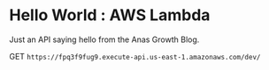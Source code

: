 # Hello World : AWS Lambda

Just an API saying hello from the Anas Growth Blog.

GET `https://fpq3f9fug9.execute-api.us-east-1.amazonaws.com/dev/`